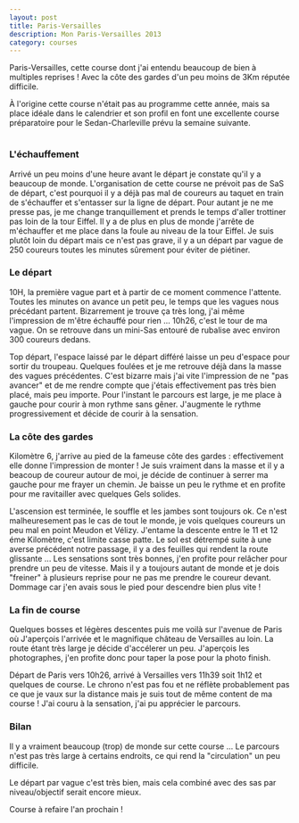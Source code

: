 ```yaml
---
layout: post
title: Paris-Versailles
description: Mon Paris-Versailles 2013
category: courses
---
```


Paris-Versailles, cette course dont j'ai entendu beaucoup de bien à multiples
reprises ! Avec la côte des gardes d'un peu moins de 3Km réputée
difficile.

À l'origine cette course n'était pas au programme cette année, mais sa place
idéale dans le calendrier et son profil en font une excellente course
préparatoire pour le Sedan-Charleville prévu la semaine suivante.

<img
  class="ctr img-thumbnail"
  alt="Parcours du Paris-Versailles"
  data-src="{{ '2013/paris_versailles_2013.jpg' | asset_path }}"
  src="data:image/gif;base64,R0lGODlhAQABAAAAACH5BAEKAAEALAAAAAABAAEAAAICTAEAOw=="
  onload="lzld(this)" />

### L'échauffement

Arrivé un peu moins d'une heure avant le départ je constate qu'il y a beaucoup
de monde. L'organisation de cette course ne prévoit pas de SaS de départ, c'est
pourquoi il y a déjà pas mal de coureurs au taquet en train de s'échauffer et
s'entasser sur la ligne de départ.
Pour autant je ne me presse pas, je me change tranquillement et prends le temps
d'aller trottiner pas loin de la tour Eiffel. Il y a de plus en plus de monde
j'arrête de m'échauffer et me place dans la foule au niveau de la tour Eiffel.
Je suis plutôt loin du départ mais ce n'est pas grave, il y a un départ par
vague de 250 coureurs toutes les minutes sûrement pour éviter de piétiner.

### Le départ

10H, la première vague part et à partir de ce moment commence l'attente.
Toutes les minutes on avance un petit peu, le temps que les vagues nous
précédant partent. Bizarrement je trouve ça très long, j'ai même l'impression
de m'être échauffé pour rien ...
10h26, c'est le tour de ma vague. On se retrouve dans un mini-Sas entouré de
rubalise avec environ 300 coureurs dedans.

Top départ, l'espace laissé par le départ différé laisse un peu d'espace pour
sortir du troupeau. Quelques foulées et je me retrouve déjà dans la masse des
vagues précédentes. C'est bizarre mais j'ai vite l'impression de ne "pas avancer"
et de me rendre compte que j'étais effectivement pas très bien placé, mais peu
importe. Pour l'instant le parcours est large, je me place à gauche pour
courir à mon rythme sans gêner. J'augmente le rythme progressivement et décide
de courir à la sensation.

### La côte des gardes

Kilomètre 6, j'arrive au pied de la fameuse côte des gardes : effectivement
elle donne l'impression de monter !
Je suis vraiment dans la masse et il y a beacoup de coureur autour de moi, je
décide de continuer à serrer ma gauche pour me frayer un chemin.
Je baisse un peu le rythme et en profite pour me ravitailler avec quelques Gels
solides.

L'ascension est terminée, le souffle et les jambes sont toujours ok.
Ce n'est malheuresement pas le cas de tout le monde, je vois quelques coureurs
un peu mal en point Meudon et Vélizy.
J'entame la descente entre le 11 et 12 éme Kilomètre, c'est limite casse patte.
Le sol est détrempé suite à une averse précédent notre passage, il y a des
feuilles qui rendent la route glissante ...
Les sensations sont très bonnes, j'en profite pour relâcher pour prendre un peu
de vitesse. Mais il y a toujours autant de monde et je dois "freiner" à plusieurs
reprise pour ne pas me prendre le coureur devant. Dommage car j'en avais sous
le pied pour descendre bien plus vite !

### La fin de course

Quelques bosses et légères descentes puis me voilà sur l'avenue de Paris où
J'aperçois l'arrivée et le magnifique château de Versailles au loin.
La route étant très large je décide d'accélerer un peu.
J'aperçois les photographes, j'en profite donc pour taper la pose pour la photo
finish.

Départ de Paris vers 10h26, arrivé à Versailles vers 11h39 soit 1h12 et
quelques de course.
Le chrono n'est pas fou et ne réflète probablement pas ce que je vaux sur
la distance mais je suis tout de même content de ma course !
J'ai couru à la sensation, j'ai pu apprécier le parcours.

### Bilan

Il y a vraiment beaucoup (trop) de monde sur cette course ...
Le parcours n'est pas très large à certains endroits, ce qui rend la
"circulation" un peu difficile.

Le départ par vague c'est très bien, mais cela combiné avec des sas par
niveau/objectif serait encore mieux.

Course à refaire l'an prochain !
